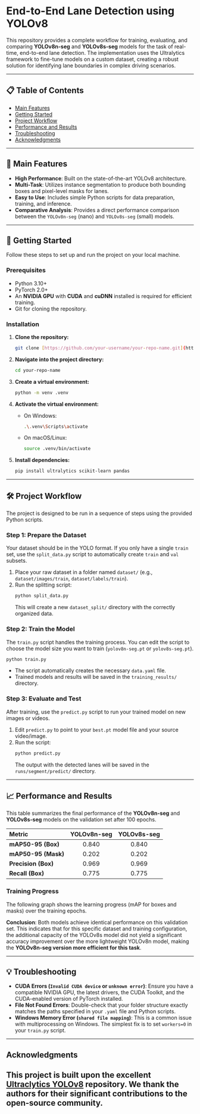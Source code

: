 # End-to-End Lane Detection using YOLOv8

This repository provides a complete workflow for training, evaluating, and comparing **YOLOv8n-seg** and **YOLOv8s-seg** models for the task of real-time, end-to-end lane detection. The implementation uses the Ultralytics framework to fine-tune models on a custom dataset, creating a robust solution for identifying lane boundaries in complex driving scenarios.



---

## 📋 Table of Contents

- [Main Features](#main-features)
- [Getting Started](#getting-started)
- [Project Workflow](#project-workflow)
- [Performance and Results](#performance-and-results)
- [Troubleshooting](#troubleshooting)
- [Acknowledgments](#acknowledgments)

---

## 🌟 Main Features

-   **High Performance**: Built on the state-of-the-art YOLOv8 architecture.
-   **Multi-Task**: Utilizes instance segmentation to produce both bounding boxes and pixel-level masks for lanes.
-   **Easy to Use**: Includes simple Python scripts for data preparation, training, and inference.
-   **Comparative Analysis**: Provides a direct performance comparison between the `YOLOv8n-seg` (nano) and `YOLOv8s-seg` (small) models.

---

## 🚀 Getting Started

Follow these steps to set up and run the project on your local machine.

### Prerequisites

* Python 3.10+
* PyTorch 2.0+
* An **NVIDIA GPU** with **CUDA** and **cuDNN** installed is required for efficient training.
* Git for cloning the repository.

### Installation

1.  **Clone the repository:**
    ```bash
    git clone [https://github.com/your-username/your-repo-name.git](https://github.com/your-username/your-repo-name.git)
    ```

2.  **Navigate into the project directory:**
    ```bash
    cd your-repo-name
    ```

3.  **Create a virtual environment:**
    ```bash
    python -m venv .venv
    ```

4.  **Activate the virtual environment:**
    * On Windows:
        ```bash
        .\.venv\Scripts\activate
        ```
    * On macOS/Linux:
        ```bash
        source .venv/bin/activate
        ```

5.  **Install dependencies:**
    ```bash
    pip install ultralytics scikit-learn pandas
    ```

---

## 🛠️ Project Workflow

The project is designed to be run in a sequence of steps using the provided Python scripts.

### Step 1: Prepare the Dataset

Your dataset should be in the YOLO format. If you only have a single `train` set, use the `split_data.py` script to automatically create `train` and `val` subsets.

1.  Place your raw dataset in a folder named `dataset/` (e.g., `dataset/images/train`, `dataset/labels/train`).
2.  Run the splitting script:
    ```bash
    python split_data.py
    ```
    This will create a new `dataset_split/` directory with the correctly organized data.

### Step 2: Train the Model

The `train.py` script handles the training process. You can edit the script to choose the model size you want to train (`yolov8n-seg.pt` or `yolov8s-seg.pt`).

```bash
python train.py
```
* The script automatically creates the necessary `data.yaml` file.
* Trained models and results will be saved in the `training_results/` directory.

### Step 3: Evaluate and Test

After training, use the `predict.py` script to run your trained model on new images or videos.

1.  Edit `predict.py` to point to your `best.pt` model file and your source video/image.
2.  Run the script:
    ```bash
    python predict.py
    ```
    The output with the detected lanes will be saved in the `runs/segment/predict/` directory.

---

## 📈 Performance and Results

This table summarizes the final performance of the **YOLOv8n-seg** and **YOLOv8s-seg** models on the validation set after 100 epochs.

| Metric            | YOLOv8n-seg | YOLOv8s-seg |
| :---------------- | :---------: | :---------: |
| **mAP50-95 (Box)** |    0.840    |    0.840    |
| **mAP50-95 (Mask)** |    0.202    |    0.202    |
| **Precision (Box)** |    0.969    |    0.969    |
| **Recall (Box)** |    0.775    |    0.775    |

### Training Progress

The following graph shows the learning progress (mAP for boxes and masks) over the training epochs.



**Conclusion**: Both models achieve identical performance on this validation set. This indicates that for this specific dataset and training configuration, the additional capacity of the YOLOv8s model did not yield a significant accuracy improvement over the more lightweight YOLOv8n model, making the **YOLOv8n-seg version more efficient for this task**.

---

## 💡 Troubleshooting

-   **CUDA Errors (`Invalid CUDA device` or `unknown error`)**: Ensure you have a compatible NVIDIA GPU, the latest drivers, the CUDA Toolkit, and the CUDA-enabled version of PyTorch installed.
-   **File Not Found Errors**: Double-check that your folder structure exactly matches the paths specified in your `.yaml` file and Python scripts.
-   **Windows Memory Error (`shared file mapping`)**: This is a common issue with multiprocessing on Windows. The simplest fix is to set `workers=0` in your `train.py` script.

---

##  Acknowledgments

This project is built upon the excellent [Ultraclytics YOLOv8](https://github.com/ultralytics/ultralytics) repository. We thank the authors for their significant contributions to the open-source community.
---

